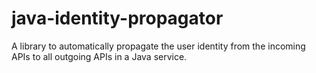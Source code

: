 # java-identity-propagator
A library to automatically propagate the user identity from the incoming APIs to all outgoing APIs in a Java service.

